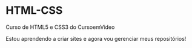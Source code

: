 # HTML-CSS

Curso de HTML5 e CSS3 do CursoemVideo

Estou aprendendo a criar sites e agora vou gerenciar meus repositórios!
 
